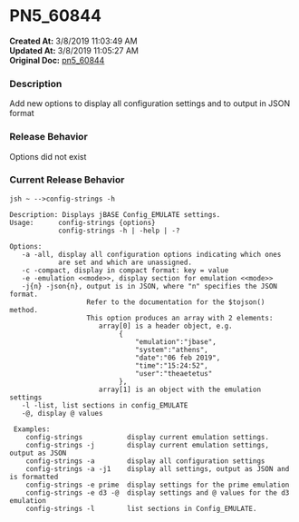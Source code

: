 # PN5_60844

**Created At:** 3/8/2019 11:03:49 AM  
**Updated At:** 3/8/2019 11:05:27 AM  
**Original Doc:** [pn5_60844](https://docs.jbase.com/5-7-2-release-notes/pn5_60844)  


### Description

Add new options to display all configuration settings and to output in JSON format



### Release Behavior

Options did not exist



### Current Release Behavior

```
jsh ~ -->config-strings -h

Description: Displays jBASE Config_EMULATE settings.
Usage:      config-strings {options}
            config-strings -h | -help | -?

Options:
   -a -all, display all configuration options indicating which ones
            are set and which are unassigned.
   -c -compact, display in compact format: key = value
   -e -emulation <<mode>>, display section for emulation <<mode>>
   -j{n} -json{n}, output is in JSON, where "n" specifies the JSON format.
                   Refer to the documentation for the $tojson() method.
                   This option produces an array with 2 elements:
                      array[0] is a header object, e.g.
                           {
                               "emulation":"jbase",
                               "system":"athens",
                               "date":"06 feb 2019",
                               "time":"15:24:52",
                               "user":"theaetetus"
                           },
                      array[1] is an object with the emulation settings
   -l -list, list sections in config_EMULATE
   -@, display @ values

 Examples:
    config-strings           display current emulation settings.
    config-strings -j        display current emulation settings, output as JSON
    config-strings -a        display all configuration settings
    config-strings -a -j1    display all settings, output as JSON and is formatted
    config-strings -e prime  display settings for the prime emulation
    config-strings -e d3 -@  display settings and @ values for the d3 emulation
    config-strings -l        list sections in Config_EMULATE.
```
